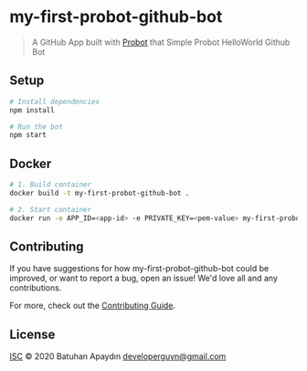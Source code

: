 # my-first-probot-github-bot

> A GitHub App built with [Probot](https://github.com/probot/probot) that Simple Probot HelloWorld Github Bot

## Setup

```sh
# Install dependencies
npm install

# Run the bot
npm start
```

## Docker

```sh
# 1. Build container
docker build -t my-first-probot-github-bot .

# 2. Start container
docker run -e APP_ID=<app-id> -e PRIVATE_KEY=<pem-value> my-first-probot-github-bot
```

## Contributing

If you have suggestions for how my-first-probot-github-bot could be improved, or want to report a bug, open an issue! We'd love all and any contributions.

For more, check out the [Contributing Guide](CONTRIBUTING.md).

## License

[ISC](LICENSE) © 2020 Batuhan Apaydın <developerguyn@gmail.com>

